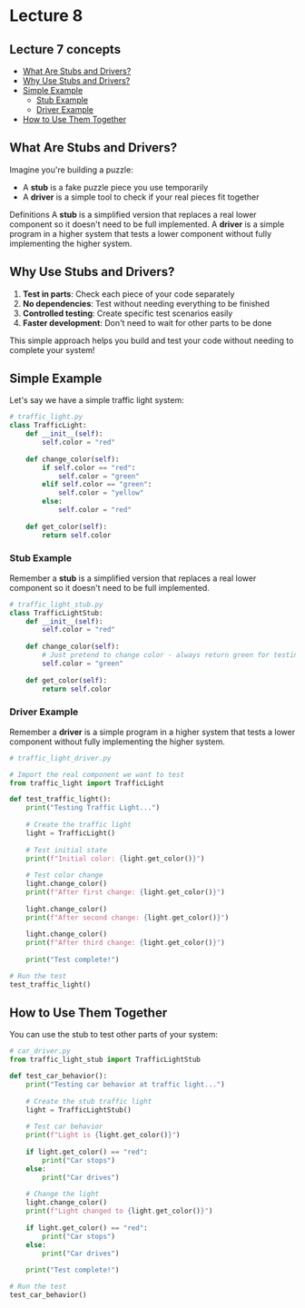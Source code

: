 # Lecture 8

## Lecture 7 concepts

- [What Are Stubs and Drivers?](#what-are-stubs-and-drivers)
- [Why Use Stubs and Drivers?](#why-use-stubs-and-drivers)
- [Simple Example](#simple-example)
  - [Stub Example](#stub-example)
  - [Driver Example](#driver-example)
- [How to Use Them Together](#how-to-use-them-together)

## What Are Stubs and Drivers? 

Imagine you're building a puzzle:
- A **stub** is a fake puzzle piece you use temporarily
- A **driver** is a simple tool to check if your real pieces fit together

Definitions
A **stub** is a simplified version that replaces a real lower component so it doesn't need to be full implemented.
A **driver** is a simple program in a higher system that tests a lower component without fully implementing the higher system.

## Why Use Stubs and Drivers?

1. **Test in parts**: Check each piece of your code separately
2. **No dependencies**: Test without needing everything to be finished
3. **Controlled testing**: Create specific test scenarios easily
4. **Faster development**: Don't need to wait for other parts to be done

This simple approach helps you build and test your code without needing to complete your system!

## Simple Example

Let's say we have a simple traffic light system:

```python
# traffic_light.py
class TrafficLight:
    def __init__(self):
        self.color = "red"
    
    def change_color(self):
        if self.color == "red":
            self.color = "green"
        elif self.color == "green":
            self.color = "yellow"
        else:
            self.color = "red"
    
    def get_color(self):
        return self.color
```

### Stub Example

Remember a **stub** is a simplified version that replaces a real lower component so it doesn't need to be full implemented.

```python
# traffic_light_stub.py
class TrafficLightStub:
    def __init__(self):
        self.color = "red"
    
    def change_color(self):
        # Just pretend to change color - always return green for testing
        self.color = "green"
    
    def get_color(self):
        return self.color
```

### Driver Example

Remember a **driver** is a simple program in a higher system that tests a lower component without fully implementing the higher system.

```python
# traffic_light_driver.py

# Import the real component we want to test
from traffic_light import TrafficLight

def test_traffic_light():
    print("Testing Traffic Light...")
    
    # Create the traffic light
    light = TrafficLight()
    
    # Test initial state
    print(f"Initial color: {light.get_color()}")
    
    # Test color change
    light.change_color()
    print(f"After first change: {light.get_color()}")
    
    light.change_color()
    print(f"After second change: {light.get_color()}")
    
    light.change_color()
    print(f"After third change: {light.get_color()}")
    
    print("Test complete!")

# Run the test
test_traffic_light()
```

## How to Use Them Together

You can use the stub to test other parts of your system:

```python
# car_driver.py
from traffic_light_stub import TrafficLightStub

def test_car_behavior():
    print("Testing car behavior at traffic light...")
    
    # Create the stub traffic light
    light = TrafficLightStub()
    
    # Test car behavior
    print(f"Light is {light.get_color()}")
    
    if light.get_color() == "red":
        print("Car stops")
    else:
        print("Car drives")
    
    # Change the light
    light.change_color()
    print(f"Light changed to {light.get_color()}")
    
    if light.get_color() == "red":
        print("Car stops")
    else:
        print("Car drives")
    
    print("Test complete!")

# Run the test
test_car_behavior()
```